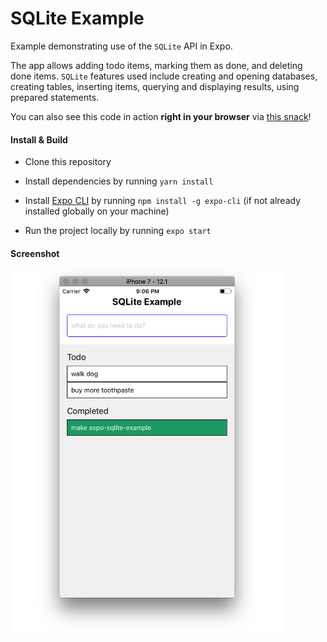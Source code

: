 # SQLite Example

Example demonstrating use of the `SQLite` API in Expo.

The app allows adding todo items, marking them as done, and deleting done items.
`SQLite` features used include creating and opening databases, creating tables,
inserting items, querying and displaying results, using prepared statements.

You can also see this code in action **right in your browser** via [this snack](https://snack.expo.io/@charliecruzan/sqlite-example)!

#### Install & Build

- Clone this repository

- Install dependencies by running `yarn install`

- Install [Expo CLI](https://docs.expo.io/versions/latest/workflow/expo-cli/) by running `npm install -g expo-cli` (if not already installed globally on your machine)

- Run the project locally by running `expo start`

#### Screenshot

<img src="./.gh-assets/1.png?raw=true" width="440" />
